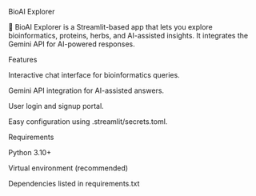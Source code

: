 BioAI Explorer

🧬 BioAI Explorer is a Streamlit-based app that lets you explore bioinformatics, proteins, herbs, and AI-assisted insights. It integrates the Gemini API for AI-powered responses.

Features

Interactive chat interface for bioinformatics queries.

Gemini API integration for AI-assisted answers.

User login and signup portal.

Easy configuration using .streamlit/secrets.toml.

Requirements

Python 3.10+

Virtual environment (recommended)

Dependencies listed in requirements.txt
